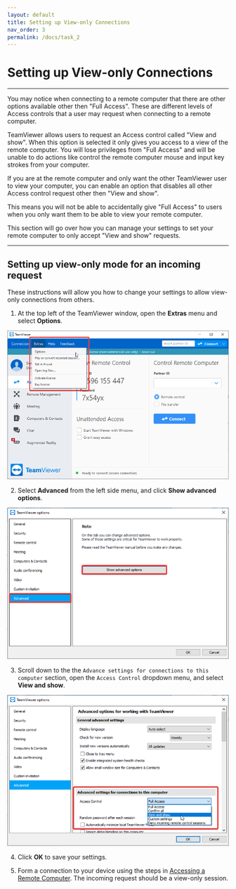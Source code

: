 ```yaml
---
layout: default
title: Setting up View-only Connections
nav_order: 3
permalink: /docs/task_2
---
```


# Setting up View-only Connections

---

You may notice when connecting to a remote computer that there are other options available other then "Full Access". These are different levels of Access controls that a user may request when connecting to a remote computer.

TeamViewer allows users to request an Access control called "View and show". When this option is selected it only gives you access to a view of the remote computer. You will lose privileges from "Full Access" and will be unable to do actions like control the remote computer mouse and input key strokes from your computer.

If you are at the remote computer and only want the other TeamViewer user to view your computer, you can enable an option that disables all other Access control request other then "View and show". 

This means you will not be able to accidentally give "Full Access" to users when you only want them to be able to view your remote computer.

This section will go over how you can manage your settings to set your remote computer to only accept "View and show" requests.

---

## Setting up view-only mode for an incoming request

These instructions will allow you how to change your settings to allow view-only connections from others.

1. At the top left of the TeamViewer window, open the **Extras** menu and select **Options**. 

![](https://github.com/bduong4/just-the-docs/blob/gh-pages/assets/images/task_2_image_1.png)

2. Select **Advanced** from the left side menu, and click **Show advanced options**.

![](https://github.com/bduong4/just-the-docs/blob/gh-pages/assets/images/task_2_image_2.png)

3. Scroll down to the the `Advance settings for connections to this computer` section, open the `Access Control` dropdown menu, and select **View and show**.

![](https://github.com/bduong4/just-the-docs/blob/gh-pages/assets/images/task_2_image_3.png)

4. Click **OK** to save your settings.

5. Form a connection to your device using the steps in [Accessing a Remote Computer](https://bduong4.github.io/just-the-docs/docs/task_1/). The incoming request should be a view-only session.

